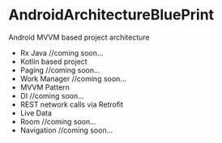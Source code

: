 # AndroidArchitectureBluePrint
Android MVVM based project architecture
- Rx Java  //coming soon...
- Kotlin based project
- Paging //coming soon...
- Work Manager //coming soon...
- MVVM Pattern
- DI //coming soon...
- REST network calls via Retrofit
- Live Data
- Room //coming soon...
- Navigation //coming soon...
